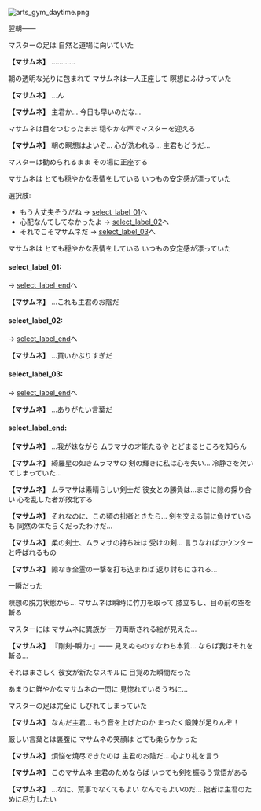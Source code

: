 
![arts_gym_daytime.png](../images/backgrounds/arts_gym_daytime.png)

翌朝――

マスターの足は
自然と道場に向いていた

**【マサムネ】**
…………

朝の透明な光りに包まれて
マサムネは一人正座して
瞑想にふけっていた

**【マサムネ】**
…ん

**【マサムネ】**
主君か…
今日も早いのだな…

マサムネは目をつむったまま
穏やかな声でマスターを迎える

**【マサムネ】**
朝の瞑想はよいぞ…
心が洗われる…
主君もどうだ…

マスターは勧められるまま
その場に正座する

マサムネは
とても穏やかな表情をしている
いつもの安定感が漂っていた

選択肢:
- もう大丈夫そうだね → [select_label_01](#select_label_01)へ
- 心配なんてしてなかったよ → [select_label_02](#select_label_02)へ
- それでこそマサムネだ → [select_label_03](#select_label_03)へ

マサムネは
とても穏やかな表情をしている
いつもの安定感が漂っていた

#### select_label_01:
 → [select_label_end](#select_label_end)へ

**【マサムネ】**
…これも主君のお陰だ

#### select_label_02:
 → [select_label_end](#select_label_end)へ

**【マサムネ】**
…買いかぶりすぎだ

#### select_label_03:
 → [select_label_end](#select_label_end)へ

**【マサムネ】**
…ありがたい言葉だ

#### select_label_end:

**【マサムネ】**
…我が妹ながら
ムラマサの才能たるや
とどまるところを知らん

**【マサムネ】**
綺羅星の如きムラマサの
剣の輝きに私は心を失い…
冷静さを欠いてしまっていた…

**【マサムネ】**
ムラマサは素晴らしい剣士だ
彼女との勝負は…まさに隙の探り合い
心を乱した者が敗北する

**【マサムネ】**
それなのに、この頃の拙者ときたら…
剣を交える前に負けているも
同然の体たらくだったわけだ…

**【マサムネ】**
柔の剣士、ムラマサの持ち味は
受けの剣…
言うなればカウンターと呼ばれるもの

**【マサムネ】**
隙なき全霊の一撃を打ち込まねば
返り討ちにされる…

一瞬だった

瞑想の脱力状態から…
マサムネは瞬時に竹刀を取って
膝立ちし、目の前の空を斬る

マスターには
マサムネに異族が
一刀両断される絵が見えた…

**【マサムネ】**
『剛剣-瞬力-』――
見えぬものすなわち本質…
ならば我はそれを斬る…

それはまさしく
彼女が新たなスキルに
目覚めた瞬間だった

あまりに鮮やかなマサムネの一閃に
見惚れているうちに…

マスターの足は完全に
しびれてしまっていた

**【マサムネ】**
なんだ主君…
もう音を上げたのか
まったく鍛錬が足りんぞ！

厳しい言葉とは裏腹に
マサムネの笑顔は
とても柔らかかった

**【マサムネ】**
煩悩を焼尽できたのは
主君のお陰だ…
心より礼を言う

**【マサムネ】**
このマサムネ
主君のためならば
いつでも剣を振るう覚悟がある

**【マサムネ】**
…なに、荒事でなくてもよい
なんでもよいのだ…
拙者は主君のために尽力したい
